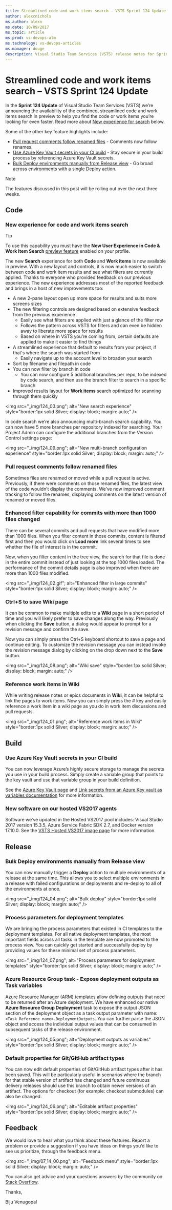 ```yaml
---
title: Streamlined code and work items search – VSTS Sprint 124 Update
author: alexcnichols
ms.author: alexn
ms.date: 10/09/2017
ms.topic: article
ms.prod: vs-devops-alm
ms.technology: vs-devops-articles
ms.manager: douge
description: Visual Studio Team Services (VSTS) release notes for Sprint 124 Update on October 9, 2017.
---
```


# Streamlined code and work items search – VSTS Sprint 124 Update

In the **Sprint 124 Update** of Visual Studio Team Services (VSTS) we’re announcing the availability of the combined, streamlined code and work items search in preview to help you find the code or work items you’re looking for even faster. Read more about [New experience for search](#new-experience-for-code-and-work-items-search) below.

Some of the other key feature highlights include:

* [Pull request comments follow renamed files](#pull-request-comments-follow-renamed-files) - Comments now follow renames.
* [Use Azure Key Vault secrets in your CI build](#use-azure-key-vault-secrets-in-your-ci-build) - Stay secure in your build process by referencing Azure Key Vault secrets.
* [Bulk Deploy environments manually from Release view](#bulk-deploy-environments-manually-from-release-view) - Go broad across environments with a single Deploy action.

> [!NOTE]
> The features discussed in this post will be rolling out over the next three weeks.

## Code

### New experience for code and work items search

> [!TIP]
> To use this capability you must have the **New User Experience in Code & Work Item Search** [preview feature](https://www.visualstudio.com/docs/collaborate/preview-features) enabled on your profile.

The new **Search** experience for both **Code** and **Work items** is now available in preview. With a new layout and controls, it is now much easier to switch between code and work item results and see what filters are currently applied. Thanks to everyone who provided feedback on our previous experience. The new experience addresses most of the reported feedback and brings in a host of new improvements too:

* A new 2-pane layout open up more space for results and suits more screens sizes
* The new filtering controls are designed based on extensive feedback from the previous experience
  * Easily see what filters are applied with just a glance of the filter row
  * Follows the pattern across VSTS for filters and can even be hidden away to liberate more space for results
  * Based on where in VSTS you’re coming from, certain defaults are applied to make it easier to find things
* A streamlined experience that default to results from your project, if that's where the search was started from
  * Easily navigate up to the account level to broaden your search
* Sort by filename and filepath in code
* You can now filter by branch in code
  * You can now configure 5 additional branches per repo, to be indexed by code search, and then use the branch filter to search in a specific branch
* Improved results layout for **Work items** search optimized for scanning through them quickly

<img src="_img/124_03.png"; alt="New search experience" style="border:1px solid Silver; display: block; margin: auto;" />

In code search we’re also announcing multi-branch search capability. You can now have 5 more branches per repository indexed for searching. Your Project Admin can configure the additional branches from the Version Control settings page:

<img src="_img/124_09.png"; alt="New multi-branch configuration experience" style="border:1px solid Silver; display: block; margin: auto;" />

### Pull request comments follow renamed files

Sometimes files are renamed or moved while a pull request is active. Previously, if there were comments on those renamed files, the latest view of the code wouldn’t display the comments. We’ve now improved comment tracking to follow the renames, displaying comments on the latest version of renamed or moved files.

### Enhanced filter capability for commits with more than 1000 files changed

There can be several commits and pull requests that have modified more than 1000 files. When you filter content in those commits, content is filtered first and then you would click on **Load more** link several times to see whether the file of interest is in the commit.

Now, when you filter content in the tree view, the search for that file is done in the entire commit instead of just looking at the top 1000 files loaded. The performance of the commit details page is also improved when there are more than 1000 files modified.

<img src="_img/124_02.gif"; alt="Enhanced filter in large commits" style="border:1px solid Silver; display: block; margin: auto;" />

### Ctrl+S to save Wiki page

It can be common to make multiple edits to a **Wiki** page in a short period of time and you will likely prefer to save changes along the way. Previously when clicking the **Save** button, a dialog would appear to prompt for a revision message and confirm the save.

Now you can simply press the Ctrl+S keyboard shortcut to save a page and continue editing. To customize the revision message you can instead invoke the revision message dialog by clicking on the drop down next to the **Save** button.

<img src="_img/124_08.png"; alt="Wiki save" style="border:1px solid Silver; display: block; margin: auto;" />

### Reference work items in Wiki

While writing release notes or epics documents in **Wiki**, it can be helpful to link the pages to work items. Now you can simply press the # key and easily reference a work item in a wiki page as you do in work item discussions and pull requests.

<img src="_img/124_01.png"; alt="Reference work items in Wiki" style="border:1px solid Silver; display: block; margin: auto;" />

## Build

### Use Azure Key Vault secrets in your CI build

You can now leverage Azure’s highly secure storage to manage the secrets you use in your build process. Simply create a variable group that points to the key vault and use that variable group in your build definition.

See the [Azure Key Vault page](https://azure.microsoft.com/en-us/services/key-vault/) and [Link secrets from an Azure Key vault as variables documentation](https://docs.microsoft.com/en-us/vsts/build-release/concepts/library/variable-groups) for more information.

### New software on our hosted VS2017 agents

Software we’ve updated in the Hosted VS2017 pool includes: Visual Studio 2017 version 15.3.5, Azure Service Fabric SDK 2.7, and Docker version 17.10.0. See the [VSTS Hosted VS2017 image page](https://go.microsoft.com/fwlink/?linkid=859172) for more information.

## Release

### Bulk Deploy environments manually from Release view

You can now manually trigger a **Deploy** action to multiple environments of a release at the same time. This allows you to select multiple environments in a release with failed configurations or deployments and re-deploy to all of the environments at once.

<img src="_img/124_04.png"; alt="Bulk deploy" style="border:1px solid Silver; display: block; margin: auto;" />

### Process parameters for deployment templates

We are bringing the process parameters that existed in CI templates to the deployment templates. For all native deployment templates, the most important fields across all tasks in the template are now promoted to the process view. You can quickly get started and successfully deploy by providing values for these minimal set of process parameters.

<img src="_img/124_07.png"; alt="Process parameters for deployment templates" style="border:1px solid Silver; display: block; margin: auto;" />

### Azure Resource Group task - Expose deployment outputs as Task variables

Azure Resource Manager (ARM) templates allow defining outputs that need to be returned after an Azure deployment. We have enhanced our native **Azure Resource Group Deployment** task to expose the output JSON section of the deployment object as a task output parameter with name: `<Task Reference name>.DeploymentOutputs`. You can further parse the JSON object and access the individual output values that can be consumed in subsequent tasks of the release environment.

<img src="_img/124_05.png"; alt="Deployment outputs as variables" style="border:1px solid Silver; display: block; margin: auto;" />

### Default properties for Git/GitHub artifact types

You can now edit default properties of Git/GitHub artifact types after it has been saved. This will be particularly useful in scenarios where the branch for that stable version of artifact has changed and future continuous delivery releases should use this branch to obtain newer versions of an artifact. The options for checkout (for example: checkout submodules) can also be changed.

<img src="_img/124_06.png"; alt="Editable artifact properties" style="border:1px solid Silver; display: block; margin: auto;" />

## Feedback

We would love to hear what you think about these features. Report a problem or provide a suggestion if you have ideas on things you’d like to see us prioritize, through the feedback menu.

<img src="_img/07_14_00.png"; alt="Feedback menu" style="border:1px solid Silver; display: block; margin: auto;" />

You can also get advice and your questions answers by the community on [Stack Overflow](https://stackoverflow.com/questions/tagged/vsts).

Thanks,

Biju Venugopal